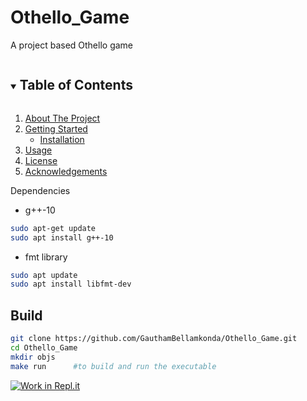 # Othello_Game

A project  based Othello game

<details open="open">
  <summary><h2 style="display: inline-block">Table of Contents</h2></summary>
  <ol>
    <li>
      <a href="#about-the-project">About The Project</a>
    </li>
    <li>
      <a href="#getting-started">Getting Started</a>
      <ul>
        <li><a href="#installation">Installation</a></li>
      </ul>
    </li>
    <li><a href="#usage">Usage</a></li>
    <li><a href="#license">License</a></li>
    <li><a href="#acknowledgements">Acknowledgements</a></li>
  </ol>
</details

## Dependencies
- g++-10
```sh
sudo apt-get update
sudo apt install g++-10
```
- fmt library
```sh
sudo apt update
sudo apt install libfmt-dev
```

## Build
```sh
git clone https://github.com/GauthamBellamkonda/Othello_Game.git
cd Othello_Game
mkdir objs
make run      #to build and run the executable
```
[![Work in Repl.it](https://classroom.github.com/assets/work-in-replit-14baed9a392b3a25080506f3b7b6d57f295ec2978f6f33ec97e36a161684cbe9.svg)](https://classroom.github.com/online_ide?assignment_repo_id=402094&assignment_repo_type=GroupAssignmentRepo)

